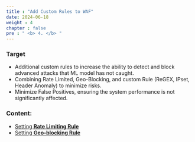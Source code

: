 ```yaml
---
title : "Add Custom Rules to WAF"
date: 2024-06-18
weight : 4
chapter : false
pre : " <b> 4. </b> "
---
```


### Target

- Additional custom rules to increase the ability to detect and block advanced attacks that ML model has not caught.
- Combining Rate Limited, Geo-Blocking, and custom Rule (ReGEX, IPset, Header Anomaly) to minimize risks.
- Minimize False Positives, ensuring the system performance is not significantly affected.

### Content:
- [Setting **Rate Limiting Rule**](./4.1-ratelimiting/)
- [Setting **Geo-blocking Rule**](./4.2-geoblocking/)